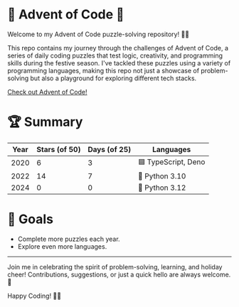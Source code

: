 # 📅 Advent of Code 🎄
Welcome to my Advent of Code puzzle-solving repository! 🧩✨

This repo contains my journey through the challenges of Advent of Code, a series of daily coding puzzles that test logic, creativity, and programming skills during the festive season. I've tackled these puzzles using a variety of programming languages, making this repo not just a showcase of problem-solving but also a playground for exploring different tech stacks.

[Check out Advent of Code!](https://adventofcode.com/2024/about)

# 🏆 Summary

| Year | Stars (of 50) | Days (of 25) | Languages           |
| ---- |---------------|--------------|---------------------|
| 2020 | 6             | 3            | 🟦 TypeScript, Deno |
| 2022 | 14            | 7            | 🐍 Python 3.10      |
| 2024 | 0             | 0            | 🐍 Python 3.12      |


# 🌟 Goals
- Complete more puzzles each year.
- Explore even more languages.

<hr />
Join me in celebrating the spirit of problem-solving, learning, and holiday cheer! Contributions, suggestions, or just a quick hello are always welcome. 🎉

Happy Coding! 🎄✨